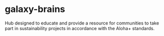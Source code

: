 # galaxy-brains
Hub designed to educate and provide a resource for communities to take part in sustainability projects in accordance with the Aloha+ standards.
